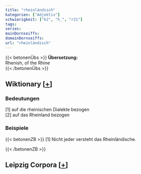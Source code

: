 ```yaml
---
title: "rheinländisch"
kategorien: ["Adjektiv"]
schwierigkeit: ["k2", "h_", "r21"]
tags:
series:
mainDornseiffs:
domainDornseiffs:
url: "rheinländisch"
---
```


{{< betonenÜbs >}}
**Übersetzung:**  
Rhenish, of  the Rhine  
{{< /betonenÜbs >}}

## Wiktionary [[+](https://de.wiktionary.org/wiki/rheinländisch)]

### Bedeutungen
[1] auf die rheinischen Dialekte bezogen  
[2] auf das Rheinland bezogen  

### Beispiele
{{< betonenZB >}}
[1] Nicht jeder versteht das Rheinländische.  

{{< /betonenZB >}}

## Leipzig Corpora [[+](https://corpora.uni-leipzig.de/en/res?word=rheinländisch&corpusId=deu_newscrawl-public_2018)]

